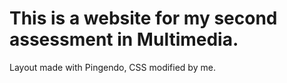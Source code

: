 This is a website for my second assessment in Multimedia.
=========
Layout made with Pingendo, CSS modified by me.
